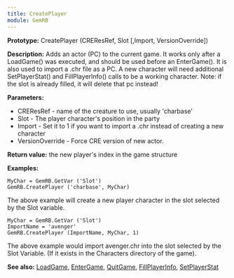 ```yaml
---
title: CreatePlayer
module: GemRB
---
```


**Prototype:** CreatePlayer (CREResRef, Slot [,Import, VersionOverride])

**Description:** Adds an actor (PC) to the current game. It works only 
after a LoadGame() was executed, and should be used before an EnterGame(). 
It is also used to import a .chr file as a PC. A new character will need 
additional SetPlayerStat() and FillPlayerInfo() calls to be a working 
character. 
Note: if the slot is already filled, it will delete that pc instead!

**Parameters:**
  * CREResRef - name of the creature to use, usually 'charbase'
  * Slot      - The player character's position in the party
  * Import    - Set it to 1 if you want to import a .chr instead of creating a new character
  * VersionOverride - Force CRE version of new actor.

**Return value:** the new player's index in the game structure

**Examples:**

    MyChar = GemRB.GetVar ('Slot')
    GemRB.CreatePlayer ('charbase', MyChar)
The above example will create a new player character in the slot selected
by the Slot variable.

    MyChar = GemRB.GetVar ('Slot')
    ImportName = 'avenger'
    GemRB.CreatePlayer (ImportName, MyChar, 1)
The above example would import avenger.chr into the slot selected by the 
Slot Variable. (If it exists in the Characters directory of the game).

**See also:** [LoadGame](LoadGame.md), [EnterGame](EnterGame.md), [QuitGame](QuitGame.md), [FillPlayerInfo](FillPlayerInfo.md), [SetPlayerStat](SetPlayerStat.md)
